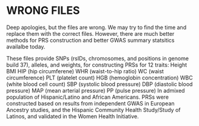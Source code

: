 # WRONG FILES

Deep apologies, but the files are wrong. We may try to find the time and replace them with the correct files.
However, there are much better methods for PRS construction and better GWAS summary statsitics availalbe today.


These files provide SNPs (rsIDs, chromosomes, and positions in genome build 37), alleles, 
and weights, for constructing PRSs for 12 traits: 
Height
BMI
HIP (hip circumferene)
WHR (waist-to-hip ratio)
WC (waist circumference)
PLT (platelet count)
HGB (hemoglobin concentration)
WBC (white blood cell count)
SBP (systolic blood pressure)
DBP (diastolic blood pressure)
MAP (mean arterial pressure)
PP (pulse pressure)
In admixed population of Hispanic/Latino and African Americans. 
PRSs were constructed based on results from independent GWAS in European Ancestry studies, 
and the Hispanic Community Health Study/Study of Latinos, and validated in the Women Health Initiative. 
